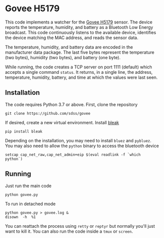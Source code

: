 # Govee H5179

This code implements a watcher for the [Govee H5179](https://store.govee.com/products/wi-fi-temperature-humidity-sensor) sensor. The device reports the temperature, humidity, and battery as a Bluetooth Low Energy broadcast. This code continuously listens to the available device, identifies the device matching the MAC address, and reads the sensor data.

The temperature, humidity, and battery data are encoded in the manufacturer data package. The last five bytes represent the temperature (two bytes), humidity (two bytes), and battery (one byte).

While running, the code creates a TCP server on port 1111 (default) which accepts a single command `status`. It returns, in a single line, the address, temperature, humidity, battery, and time at which the values were last seen.

## Installation

The code requires Python 3.7 or above. First, clone the repository

```
git clone https://github.com/sdss/govee
```

If desired, create a new virtual environment. Install [bleak](https://bleak.readthedocs.io/en/latest/)

```
pip install bleak
```

Depending on the installation, you may need to install `bluez` and `pybluez`. You may also need to allow the `python` binary to access the bluetooth device

```
setcap cap_net_raw,cap_net_admin+eip $(eval readlink -f `which python`)
```

## Running

Just run the main code

```
python govee.py
```

To run in detached mode

```
python govee.py > govee.log &
disown  -h  %1
```

You can reattach the process using `retty` or `reptyr` but normally you'll just want to kill it. You can also run the code inside a `tmux` or `screen`.
